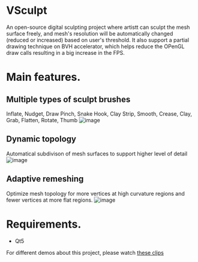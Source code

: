 # VSculpt
An open-source digital sculpting project where artistt can sculpt the mesh surface freely, and mesh's resolution will be automatically changed (reduced or increased) based on user's threshold. It also support a partial drawing technique on BVH accelerator, which helps reduce the OPenGL draw calls resulting in a big increase in the FPS.

# Main features.

## Multiple types of sculpt brushes
Inflate, Nudget, Draw Pinch, Snake Hook, Clay Strip, Smooth, Crease, Clay, Grab, Flatten, Rotate, Thumb
![image](https://user-images.githubusercontent.com/2276264/161384069-783d6944-72db-43cc-8015-c88440d917b8.png)

## Dynamic topology
Automatical subdivison of mesh surfaces to support higher level of detail
![image](https://user-images.githubusercontent.com/2276264/161384161-9f46f399-7803-48f1-a81a-5a48252ae265.png)

## Adaptive remeshing
Optimize mesh topology for more vertices at high curvature regions and fewer vertices at more flat regions.
![image](https://user-images.githubusercontent.com/2276264/161384303-660d9f11-26c2-4948-bccb-3ed4599526df.png)

# Requirements.
- Qt5

For different demos about this project, please watch [these clips](https://www.youtube.com/playlist?list=PLkLcpRjubtMfBnvqnge646SncXCaHWqBJ)
